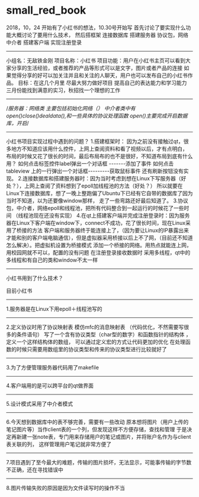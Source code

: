# small_red_book

2018，10，24 开始有了小红书的想法，10.30号开始写
首先讨论了要实现什么功能大概讨论了要用什么技术，
然后搭框架
连接数据库  搭建服务器 
协议包，网络 中介者
搭建客户端 实现注册登录
*********************
小组名：无敌铁金刚
项目名称：小红书
项目功能：用户在小红书主页可以看到大家分享的生活经验，或者推荐的产品等形式可以是文字，图片或者产品的连接
                如果觉得分享的好可以加关注并且和关注的人聊天，用户也可以发布自己的小红书作品。
目标：在这几个月里 尽最大努力做好项目 提高自己的表达能力和学习能力 三月份能找到满意的实习，秋招找一个理想的工作
***************************************************
/*服务器：网络类 主要包括初始化网络（）
             中介者类中有open()close()dealdata(),和一些具体的协议处理函数 
              open()主要完成开启数据库，开启*/


 **********************************************************************************************************************************************************
小红书项目实现过程中遇到的问题？
1.搭建框架时： 因为之前没有接触过qt，很多地方不知道应该用什么控件，上网上查阅资料和看了视频以后，才有点明白，
                      布局的时候又花了很长的时间，最后布局布的也不是很好，不知道布局到底有什么用？
                      如何点击标签控件label弹出一个对话框 -------添加了事件
                       如何点击tableview 上的一行弹出一个对话框---------获取鼠标事件
                       还有刷新按钮没有实现。
2.连接数据库和搭建服务器时：因为当时考虑到想在Linux下写服务器（好处？），上网上查阅了资料想到了epoll加线程池的方法（好处？）
                      所以就要在Linux下连接数据库，想了一晚上整跑偏了Ubuntu下已经有它自带的数据库了因为当时不知道，以为还要像window那样，
                      走了一些弯路还好最后知道了。
3.协议包，中介者，网络epoll和线程池，把所有代码整合到一起运行的时候花了一些时间 （线程池现在还没有实现）
4.在qt上搭建客户端并完成注册登录时：因为服务器在Linux下客户端在window下，connect不成功，花了很长时间，现在Linux采用了桥接的方法
                                                         客户端和服务器终于能连接上了，（因为要让Linux的IP暴露出来才能和别的客户端电脑通信），但是虚拟器采用桥接以后上不了网，（目前还不知道怎么解决）。把虚拟机设置为桥接模式
                                                         添加一个桥接的网络。用热点就能连上网，用校园网就不可以，配置的没有问题
                                                         在注册登录接收数据时 采用多线程，qt中的多线程和有自己的类和window不太一样








**************************************************************************************************************************************************************
小红书用到了什么技术？


目前小红书
*******************************************
1.服务器是在Linux下用epoll＋线程池写的
************************************************
2.定义协议时用了协议映射表 模仿mfc的消息映射表 （代码优化，不然需要写很多的条件语句）
写了一个含有协议类型（char型的数字）和函数指针的结构体 ，定义一个这样结构体的数组，
可以通过定义宏的方式让代码更加的优化 
在处理函数的时候只需要用数组里的协议类型和传来的协议类型进行比较就好了
***********************************************
3.为了方便管理服务器代码用了makefile
***********************************************
4.客户端用的是可以跨平台的qt做界面
***************************************
5.设计模式采用了中介者模式
*************************************
6.今天想到数据库中的表不够完善，需要有一些改动
原本想将图片（用户上传的笔记图片等）当作client表的一个列，但发现这样不方便存储，查找和管理
于是决定再新建一张note表，专门用来存储用户的笔记或图片，并将账户名作为与client表关联的列，
这样管理用户笔记就非常方便了
*************************************************
7.项目遇到了至今最大的难题，传输的图片损坏，无法显示，可能事传输的字节数不正确，还在寻找错误中
*************************************************
8.图片传输失败的原因是因为文件读写时的操作不当
